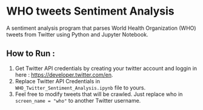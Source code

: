 # WHO tweets Sentiment Analysis

A sentiment analysis program that parses World Health Organization (WHO) tweets from Twitter using Python and Jupyter Notebook.

## How to Run :
1) Get Twitter API credentials by creating your twitter account and loggin in here : https://developer.twitter.com/en.
2) Replace Twitter API Credentials in `WHO_Twitter_Sentiment_Analysis.ipynb` file to yours.
3) Feel free to modify tweets that will be crawled. Just replace who in `screen_name = "who"` to another Twitter username.
